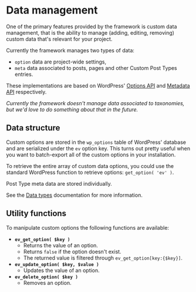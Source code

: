 # Data management

One of the primary features provided by the framework is custom data management, that is the ability to manage (adding, editing, removing) custom data that's relevant for your project.

Currently the framework manages two types of data:

* `option` data are project-wide settings,
* `meta` data associated to posts, pages and other Custom Post Types entries.

These implementations are based on WordPress' [Options API](https://codex.wordpress.org/Options_API) and [Metadata API](https://codex.wordpress.org/Metadata_API) respectively.

*Currently the framework doesn't manage data associated to taxonomies, but we'd love to do something about that in the future.*

## Data structure

Custom options are stored in the `wp_options` table of WordPress' database and are serialized under the `ev` option key. This turns out pretty useful when you want to batch-export all of the custom options in your installation.

To retrieve the entire array of custom data options, you could use the standard WordPress function to retrieve options: `get_option( 'ev' )`.

Post Type meta data are stored individually.

See the [Data types](data-types.md) documentation for more information.

## Utility functions

To manipulate custom options the following functions are available:

* **`ev_get_option( $key )`**
    - Returns the value of an option.
    - Returns `false` if the option doesn't exist.
    - The returned value is filtered through `ev_get_option[key:{$key}]`.
* **`ev_update_option( $key, $value )`**
    - Updates the value of an option.
* **`ev_delete_option( $key )`**
    - Removes an option.